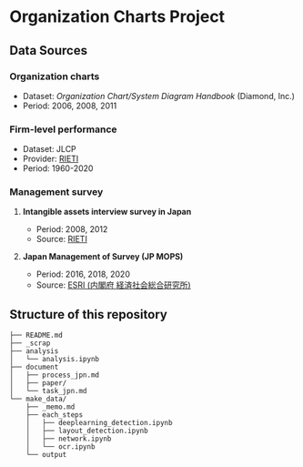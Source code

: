 # Organization Charts Project

## Data Sources
### Organization charts
- Dataset: *Organization Chart/System Diagram Handbook* (Diamond, Inc.)
- Period: 2006, 2008, 2011  

### Firm-level performance
- Dataset: JLCP  
- Provider: [RIETI](https://www.rieti.go.jp/jp/database/JLCP2021/index.html)
- Period: 1960-2020
  
### Management survey
1. **Intangible assets interview survey in Japan**  
   - Period: 2008, 2012  
   - Source: [RIETI](https://www.rieti.go.jp/jp/projects/research_activity/intangible-assets/)

2. **Japan Management of Survey (JP MOPS)**  
   - Period: 2016, 2018, 2020  
   - Source: [ESRI (内閣府 経済社会総合研究所)](https://www.e-stat.go.jp/stat-search/files?page=1&toukei=00100412&tstat=000001103115&result_page=1)

## Structure of this repository

```
├── README.md
├── _scrap
├── analysis
│   └── analysis.ipynb
├── document
│   ├── process_jpn.md
│   ├── paper/
│   └── task_jpn.md
└── make_data/
    ├── _memo.md
    ├── each_steps
    │   ├── deeplearning_detection.ipynb
    │   ├── layout_detection.ipynb
    │   ├── network.ipynb
    │   └── ocr.ipynb
    └── output
```
